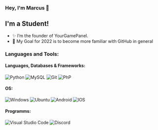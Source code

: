 ### Hey, I'm Marcus 👋

## I'm a Student!

- ✨ I’m the founder of YourGamePanel.
- 🥅 My Goal for 2022 is to become more familiar with GitHub in general

### Languages and Tools:

#### Languages, Databases & Frameworks:
<p align="left">
    <img align="center" src="https://img.shields.io/badge/Python-14354C?style=for-the-badge&logo=python&logoColor=white" alt="Python" />
    <img align="center" src="https://img.shields.io/badge/MySQL-00000F?style=for-the-badge&logo=mysql&logoColor=white" alt="MySQL" />
    <img align="center" src="https://img.shields.io/badge/Git-F05032?style=for-the-badge&logo=git&logoColor=white" alt="Git" />
    <img align="center" src="https://img.shields.io/badge/Php-F05032?style=for-the-badge&logo=php&logoColor=white" alt="PhP" />
</p>

#### OS:
<p align="left">
    <img align="center" src="https://img.shields.io/badge/Windows-0078D6?style=for-the-badge&logo=windows&logoColor=white" alt="Windows" />
    <img align="center" src="https://img.shields.io/badge/Ubuntu-DD4410?style=for-the-badge&logo=ubuntu&logoColor=white" alt="Ubuntu" />
    <img align="center" src="https://img.shields.io/badge/Android-3DDC84?style=for-the-badge&logo=android&logoColor=white" alt="Android" />
    <img align="center" src="https://img.shields.io/badge/iOS-000000?style=for-the-badge&logo=ios&logoColor=white" alt="IOS" />
</p>  

#### Programms:
<p align="left">
    <img align="center" src="https://img.shields.io/badge/Visual_Studio_Code-0078D4?style=for-the-badge&logo=visual%20studio%20code&logoColor=white" alt="Visual Studio Code" />
    <img align="center" src="https://img.shields.io/badge/Discord-5865f2?style=for-the-badge&logo=discord&logoColor=white" alt="Discord" />
</p>
<p>
  
</p>

<br />
<br />

[xino]: https://top.gg/bot/708700387770630194
